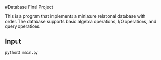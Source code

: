 #Database Final Project

This is a program that implements a miniature relational database with order. The database supports basic algebra operations, I/O operations, and query operations. 

## Input

`python3 main.py`  



